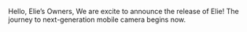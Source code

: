 Hello, Elie’s Owners, We are excite to announce the release of Elie! The journey to next-generation mobile camera begins now.